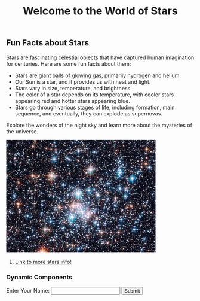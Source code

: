 <html lang="en">
<head>
 
</head>
<body>
    <header>
        <h1>Welcome to the World of Stars</h1>
    </header>
    <div class="container">
        <h2>Fun Facts about Stars</h2>
        <p>Stars are fascinating celestial objects that have captured human imagination for centuries. Here are some fun facts about them:</p>
        <ul>
            <li>Stars are giant balls of glowing gas, primarily hydrogen and helium.</li>
            <li>Our Sun is a star, and it provides us with heat and light.</li>
            <li>Stars vary in size, temperature, and brightness.</li>
            <li>The color of a star depends on its temperature, with cooler stars appearing red and hotter stars appearing blue.</li>
            <li>Stars go through various stages of life, including formation, main sequence, and eventually, they can explode as supernovas.</li>
        </ul>
        <p>Explore the wonders of the night sky and learn more about the mysteries of the universe.</p>
      <img src="star.jpg">
      <ol>
          <li>
              <a href="https://www.space.com/57-stars-formation-classification-and-constellations.html">Link to more stars info!</a>
          </li>
      </ol>
    <div>
            <!-- Dynamic Components -->
            <h3>Dynamic Components</h3>
            <form id="userInputForm">
                <label for="userName">Enter Your Name:</label>
                <input type="text" id="userName" required>
                <button type="submit">Submit</button>
            </form>
            <div id="dateAndTime"></div>
            <div id="quoteOfTheDay"></div>
        </div>
    </div>
    <script>
        // JavaScript code for dynamic components
        // (You can place this in an external script.js file)
        const userInputForm = document.getElementById("userInputForm");
        const dateAndTime = document.getElementById("dateAndTime");
        const quoteOfTheDay = document.getElementById("quoteOfTheDay");

        // Form submission handler
        userInputForm.addEventListener("submit", function (e) {
            e.preventDefault();
            const userName = document.getElementById("userName").value;
            alert(`Hello, ${userName}!`);
        });

        // Update date and time
        function updateDateTime() {
            const now = new Date();
            dateAndTime.innerText = now.toLocaleString();
        }
        setInterval(updateDateTime, 1000); // Update every second

        // Change the quote of the day (sample quotes)
        const quotes = [
            "The universe is full of stars waiting to be discovered.",
            "Look up at the stars and not down at your feet.",
            "Stars can't shine without darkness.",
        ];
        function updateQuoteOfTheDay() {
            const randomIndex = Math.floor(Math.random() * quotes.length);
            quoteOfTheDay.innerText = `"${quotes[randomIndex]}"`;
        }
        updateQuoteOfTheDay(); // Initial quote
        setInterval(updateQuoteOfTheDay, 10000); // Change every 10 seconds
    </script>
</body>
</html>
   
